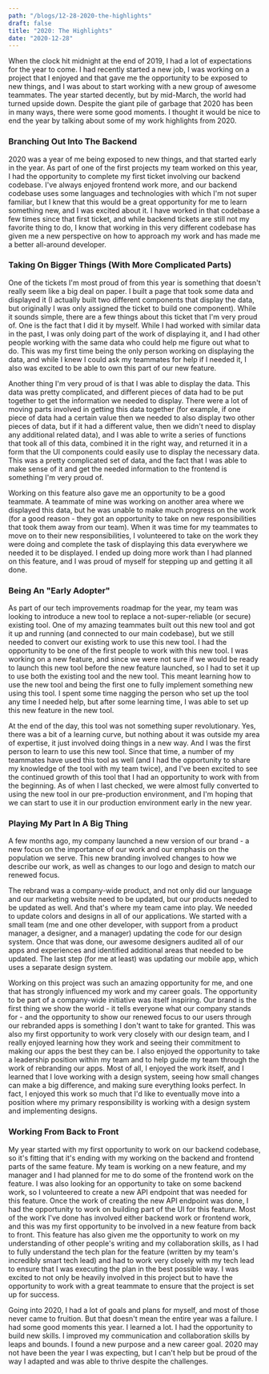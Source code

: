 ```yaml
---
path: "/blogs/12-28-2020-the-highlights"
draft: false 
title: "2020: The Highlights"
date: "2020-12-28"
---
```


When the clock hit midnight at the end of 2019, I had a lot of expectations for the year to come. I had recently started a new job, I was working on a project that I enjoyed and that gave me the opportunity to be exposed to new things, and I was about to start working with a new group of awesome teammates. The year started decently, but by mid-March, the world had turned upside down. Despite the giant pile of garbage that 2020 has been in many ways, there were some good moments. I thought it would be nice to end the year by talking about some of my work highlights from 2020.

### Branching Out Into The Backend
2020 was a year of me being exposed to new things, and that started early in the year. As part of one of the first projects my team worked on this year, I had the opportunity to complete my first ticket involving our backend codebase. I've always enjoyed frontend work more, and our backend codebase uses some languages and technologies with which I'm not super familiar, but I knew that this would be a great opportunity for me to learn something new, and I was excited about it. I have worked in that codebase a few times since that first ticket, and while backend tickets are still not my favorite thing to do, I know that working in this very different codebase has given me a new perspective on how to approach my work and has made me a better all-around developer.


### Taking On Bigger Things (With More Complicated Parts)
One of the tickets I'm most proud of from this year is something that doesn't really seem like a big deal on paper. I built a page that took some data and displayed it (I actually built two different components that display the data, but originally I was only assigned the ticket to build one component). While it sounds simple, there are a few things about this ticket that I'm very proud of. One is the fact that I did it by myself. While I had worked with similar data in the past, I was only doing part of the work of displaying it, and I had other people working with the same data who could help me figure out what to do. This was my first time being the only person working on displaying the data, and while I knew I could ask my teammates for help if I needed it, I also was excited to be able to own this part of our new feature.

Another thing I'm very proud of is that I was able to display the data. This data was pretty complicated, and different pieces of data had to be put together to get the information we needed to display. There were a lot of moving parts involved in getting this data together (for example, if one piece of data had a certain value then we needed to also display two other pieces of data, but if it had a different value, then we didn't need to display any additional related data), and I was able to write a series of functions that took all of this data, combined it in the right way, and returned it in a form that the UI components could easily use to display the necessary data. This was a pretty complicated set of data, and the fact that I was able to make sense of it and get the needed information to the frontend is something I'm very proud of.

Working on this feature also gave me an opportunity to be a good teammate. A teammate of mine was working on another area where we displayed this data, but he was unable to make much progress on the work (for a good reason - they got an opportunity to take on new responsibilities that took them away from our team). When it was time for my teammates to move on to their new responsibilities, I volunteered to take on the work they were doing and complete the task of displaying this data everywhere we needed it to be displayed. I ended up doing more work than I had planned on this feature, and I was proud of myself for stepping up and getting it all done.

### Being An "Early Adopter"
As part of our tech improvements roadmap for the year, my team was looking to introduce a new tool to replace a not-super-reliable (or secure) existing tool. One of my amazing teammates built out this new tool and got it up and running (and connected to our main codebase), but we still needed to convert our existing work to use this new tool. I had the opportunity to be one of the first people to work with this new tool. I was working on a new feature, and since we were not sure if we would be ready to launch this new tool before the new feature launched, so I had to set it up to use both the existing tool and the new tool. This meant learning how to use the new tool and being the first one to fully implement something new using this tool. I spent some time nagging the person who set up the tool any time I needed help, but after some learning time, I was able to set up this new feature in the new tool.

At the end of the day, this tool was not something super revolutionary. Yes, there was a bit of a learning curve, but nothing about it was outside my area of expertise, it just involved doing things in a new way. And I was the first person to learn to use this new tool. Since that time, a number of my teammates have used this tool as well (and I had the opportunity to share my knowledge of the tool with my team twice), and I've been excited to see the continued growth of this tool that I had an opportunity to work with from the beginning. As of when I last checked, we were almost fully converted to using the new tool in our pre-production environment, and I'm hoping that we can start to use it in our production environment early in the new year.

### Playing My Part In A Big Thing
A few months ago, my company launched a new version of our brand - a new focus on the importance of our work and our emphasis on the population we serve. This new branding involved changes to how we describe our work, as well as changes to our logo and design to match our renewed focus.

The rebrand was a company-wide product, and not only did our language and our marketing website need to be updated, but our products needed to be updated as well. And that's where my team came into play. We needed to update colors and designs in all of our applications. We started with a small team (me and one other developer, with support from a product manager, a designer, and a manager) updating the code for our design system. Once that was done, our awesome designers audited all of our apps and experiences and identified additional areas that needed to be updated. The last step (for me at least) was updating our mobile app, which uses a separate design system.

Working on this project was such an amazing opportunity for me, and one that has strongly influenced my work and my career goals. The opportunity to be part of a company-wide initiative was itself inspiring. Our brand is the first thing we show the world - it tells everyone what our company stands for - and the opportunity to show our renewed focus to our users through our rebranded apps is something I don't want to take for granted. This was also my first opportunity to work very closely with our design team, and I really enjoyed learning how they work and seeing their commitment to making our apps the best they can be. I also enjoyed the opportunity to take a leadership position within my team and to help guide my team through the work of rebranding our apps. Most of all, I enjoyed the work itself, and I learned that I love working with a design system, seeing how small changes can make a big difference, and making sure everything looks perfect. In fact, I enjoyed this work so much that I'd like to eventually move into a position where my primary responsibility is working with a design system and implementing designs.

### Working From Back to Front
My year started with my first opportunity to work on our backend codebase, so it's fitting that it's ending with my working on the backend and frontend parts of the same feature. My team is working on a new feature, and my manager and I had planned for me to do some of the frontend work on the feature. I was also looking for an opportunity to take on some backend work, so I volunteered to create a new API endpoint that was needed for this feature. Once the work of creating the new API endpoint was done, I had the opportunity to work on building part of the UI for this feature. Most of the work I've done has involved either backend work or frontend work, and this was my first opportunity to be involved in a new feature from back to front. This feature has also given me the opportunity to work on my understanding of other people's writing and my collaboration skills, as I had to fully understand the tech plan for the feature (written by my team's incredibly smart tech lead) and had to work very closely with my tech lead to ensure that I was executing the plan in the best possible way. I was excited to not only be heavily involved in this project but to have the opportunity to work with a great teammate to ensure that the project is set up for success.

Going into 2020, I had a lot of goals and plans for myself, and most of those never came to fruition. But that doesn't mean the entire year was a failure. I had some good moments this year. I learned a lot. I had the opportunity to build new skills. I improved my communication and collaboration skills by leaps and bounds. I found a new purpose and a new career goal. 2020 may not have been the year I was expecting, but I can't help but be proud of the way I adapted and was able to thrive despite the challenges.

